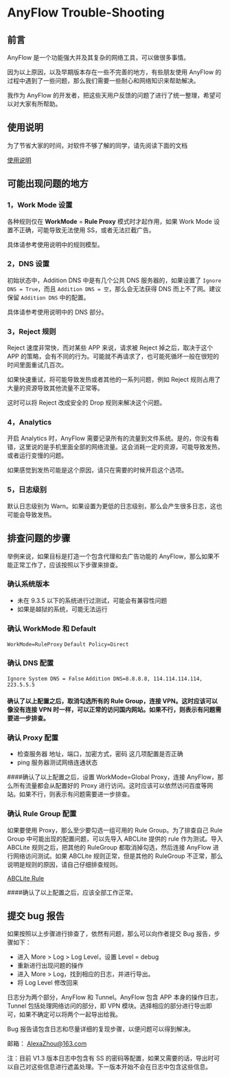 # AnyFlow Trouble-Shooting

## 前言

AnyFlow 是一个功能强大并及其复杂的网络工具，可以做很多事情。

因为以上原因，以及早期版本存在一些不完善的地方，有些朋友使用 AnyFlow 的过程中遇到了一些问题，那么我们需要一些耐心和网络知识来帮助解决。

我作为 AnyFlow 的开发者，把这些天用户反馈的问题了进行了统一整理，希望可以对大家有所帮助。

## 使用说明

为了节省大家的时间，对软件不够了解的同学，请先阅读下面的文档

[使用说明](https://github.com/AnyFlowApp/AnyFlowApp-issues/blob/master/help_Zh.md)

## 可能出现问题的地方

### 1，Work Mode 设置

各种规则仅在 **WorkMode** = **Rule Proxy** 模式时才起作用，如果 Work Mode 设置不正确，可能导致无法使用 SS，或者无法拦截广告。

具体请参考使用说明中的规则模型。

### 2，DNS 设置

初始状态中，Addition DNS 中是有几个公共 DNS 服务器的，如果设置了 ``Ignore DNS = True``，而且 ``Addition DNS = 空``，那么会无法获得 DNS 而上不了网。建议保留 ``Addition DNS`` 中的配置。

具体请参考使用说明中的 DNS 部分。

### 3，Reject 规则
Reject 速度非常快，而对某些 APP 来说，请求被 Reject 掉之后，取决于这个 APP 的策略，会有不同的行为。可能就不再请求了，也可能死循环一般在很短的时间里面重试几百次。

如果快速重试，将可能导致发热或者其他的一系列问题，例如 Reject 规则占用了大量的资源导致其他流量不正常等。

这时可以将 Reject 改成安全的 Drop 规则来解决这个问题。

### 4，Analytics
开启 Analytics 时，AnyFlow 需要记录所有的流量到文件系统。是的，你没有看错，这里说的是手机里面全部的网络流量。这会消耗一定的资源，可能导致发热，或者运行变慢的问题。

如果感觉到发热可能是这个原因，请只在需要的时候开启这个选项。

### 5，日志级别
默认日志级别为 Warn。如果设置为更低的日志级别，那么会产生很多日志，这也可能会导致发热。

## 排查问题的步骤
举例来说，如果目标是打造一个包含代理和去广告功能的 AnyFlow，那么如果不能正常工作了，应该按照以下步骤来排查。

### 确认系统版本
* 未在 9.3.5 以下的系统进行过测试，可能会有兼容性问题
* 如果是越狱的系统，可能无法运行

### 确认 WorkMode 和 Default
``WorkMode=RuleProxy``
``Default Policy=Direct``

### 确认 DNS 配置
``Ignore System DNS = False``
``Addition DNS=8.8.8.8, 114.114.114.114, 223.5.5.5``

#### 确认了以上配置之后，取消勾选所有的 Rule Group，连接 VPN。这时应该可以像没有连接 VPN 时一样，可以正常的访问国内网站。如果不行，则表示有问题需要进一步排查。

### 确认 Proxy 配置

* 检查服务器 地址，端口，加密方式，密码 这几项配置是否正确
* ping 服务器测试网络连通状态

####确认了以上配置之后，设置 WorkMode=Global Proxy，连接 AnyFlow，那么所有流量都会从配置好的 Proxy 进行访问。这时应该可以依然访问百度等网站。如果不行，则表示有问题需要进一步排查。

### 确认 Rule Group 配置
如果要使用 Proxy，那么至少要勾选一组可用的 Rule Group。为了排查自己 Rule Group 中可能出现的配置问题，可以先导入 ABCLite 提供的 rule 作为测试。导入 ABCLite 规则之后，把其他的 RuleGroup 都取消掉勾选，然后连接 AnyFlow 进行网络访问测试。如果 ABCLite 规则正常，但是其他的 RuleGroup 不正常，那么说明是规则的原因，请自己仔细排查规则。

[ABCLite Rule](http://www.abclite.cn/Abclite.conf)

####确认了以上配置之后，应该全部工作正常。

## 提交 bug 报告

如果按照以上步骤进行排查了，依然有问题，那么可以向作者提交 Bug 报告，步骤如下：

* 进入 More > Log > Log Level，设置 Level = debug
* 重新进行出现问题的操作
* 进入 More > Log，找到相应的日志，并进行导出。
* 将 Log Level 修改回来

日志分为两个部分，AnyFlow 和 Tunnel。AnyFlow 包含 APP 本身的操作日志，Tunnel 包括处理网络访问的部分，即 VPN 模块。选择相应的部分进行导出即可，如果不确定可以将两个一起导出给我。

Bug 报告请包含日志和尽量详细的复现步骤，以便问题可以得到解决。

邮箱： AlexaZhou@163.com

注：目前 V1.3 版本日志中包含有 SS 的密码等配置，如果又需要的话，导出时可以自己对这些信息进行遮盖处理。下一版本开始不会在日志中包含这些信息。




